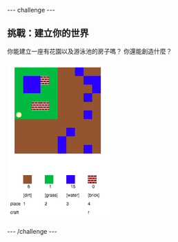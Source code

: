 --- challenge ---

## 挑戰：建立你的世界

你能建立一座有花園以及游泳池的房子嗎？ 你還能創造什麼？

![截圖](images/craft-build-example.png)

--- /challenge ---